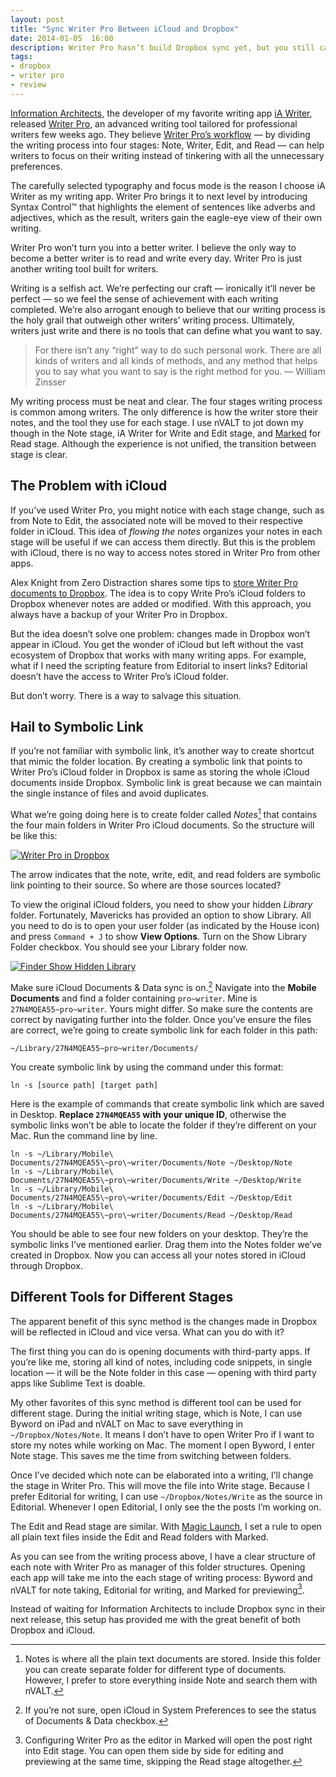 ```yaml
---
layout: post
title: "Sync Writer Pro Between iCloud and Dropbox"
date: 2014-01-05  16:00
description: Writer Pro hasn’t build Dropbox sync yet, but you still can sync your documents by using symbolic links.
tags:
- dropbox
- writer pro
- review
---
```


[Information Architects][2210-001], the developer of my favorite writing app [iA Writer][2210-002],  released [Writer Pro][2210-003], an advanced writing tool tailored for professional writers few weeks ago. They believe [Writer Pro’s workflow][2210-004] — by dividing the writing process into four stages: Note, Writer, Edit, and Read — can help writers to focus on their writing instead of tinkering with all the unnecessary preferences.

<!--more-->

The carefully selected typography and focus mode is the reason I choose iA Writer as my writing app. Writer Pro brings it to next level by introducing  Syntax Control™ that highlights the element of sentences like adverbs and adjectives, which as the result, writers gain the eagle-eye view of their own writing.

Writer Pro won’t turn you into a better writer. I believe the only way to become a better writer is to read and write every day.  Writer Pro is just another writing tool built for writers.

Writing is a selfish act. We’re perfecting our craft  — ironically it’ll never be perfect —  so we feel the sense of achievement with each writing completed. We’re also arrogant enough to believe that our writing process is the holy grail that outweigh other writers’ writing process. Ultimately, writers just write and there is no tools that can define what you want to say.

> For there isn’t any “right” way to do such personal work. There are all kinds of writers and all kinds of methods, and any method that helps you to say what you want to say is the right method for you. — William Zinsser

My writing process must be neat and clear. The four stages writing process is common among writers. The only difference is how the writer store their notes, and the tool they use for each stage. I use nVALT to jot down my though in the Note stage, iA Writer for Write and Edit stage, and [Marked][2210-005] for Read stage. Although the experience is not unified, the transition between stage is clear.

## The Problem with iCloud
If you’ve used Writer Pro, you might notice with each stage change, such as from Note to Edit, the associated note will be moved to their respective folder in iCloud. This idea of _flowing the notes_  organizes your notes in each stage will be useful if we can access them directly. But this is the problem with iCloud, there is no way to access notes stored in Writer Pro from other apps.

Alex Knight from Zero Distraction shares some tips to [store Writer Pro documents to Dropbox][2210-006]. The idea is to copy Write Pro’s iCloud folders to Dropbox whenever notes are added or modified. With this approach, you always have a backup of your Writer Pro in Dropbox.

But the idea doesn’t solve one problem: changes made in Dropbox won’t appear in iCloud. You get the wonder of iCloud but left without the vast ecosystem of Dropbox that works with many writing apps. For example, what if I need the scripting feature from Editorial to insert links? Editorial doesn’t have the access to Writer Pro’s iCloud folder.

But don’t worry. There is a way to salvage this situation.

## Hail to Symbolic Link
If you’re not familiar with symbolic link, it’s another way to create shortcut that mimic the folder location. By creating a symbolic link that points to Writer Pro’s iCloud folder in Dropbox is same as storing the whole iCloud documents inside Dropbox. Symbolic link is great because we can maintain the single instance of files and avoid duplicates.

What we’re going doing here is to create folder called _Notes_[^1] that contains the four main folders in Writer Pro iCloud documents. So the structure will be like this:

[ ![Writer Pro in Dropbox][img1] ](http://images.sayzlim.net/2014/01/writer_pro_dropbox.jpg "Writer Pro in Dropbox")

[img1]: http://images.sayzlim.net/2014/01/writer_pro_dropbox.jpg "Writer Pro in Dropbox"

The arrow indicates that the note, write, edit, and read folders are symbolic link pointing to their source. So where are those sources located?

To view the original iCloud folders, you need to show your hidden _Library_ folder. Fortunately, Mavericks has provided an option to show Library. All you need to do is to open your user folder (as indicated by the House icon) and press `Command + J` to show **View Options**. Turn on the Show Library Folder checkbox. You should see your Library folder now.

[ ![Finder Show Hidden Library][img2] ](http://images.sayzlim.net/2014/01/writer_pro_toggle_library.jpg "Finder Show Hidden Library")

[img2]: http://images.sayzlim.net/2014/01/writer_pro_toggle_library.jpg "Finder Show Hidden Library"

Make sure iCloud Documents & Data sync is on.[^2] Navigate into the **Mobile Documents** and find a folder containing `pro~writer`. Mine is `27N4MQEA55~pro~writer`. Yours might differ. So make sure the contents are correct by navigating further into the folder. Once you’ve ensure the files are correct, we’re going to create symbolic link for each folder in this path:

	~/Library/27N4MQEA55~pro~writer/Documents/

You create symbolic link by using the command under this format:

	ln -s [source path] [target path]

Here is the example of commands that create symbolic link which are saved in Desktop. **Replace `27N4MQEA55` with your unique ID**, otherwise the symbolic links won’t be able to locate the folder if they’re different on your Mac. Run the command line by line.

	ln -s ~/Library/Mobile\ Documents/27N4MQEA55\~pro\~writer/Documents/Note ~/Desktop/Note
	ln -s ~/Library/Mobile\ Documents/27N4MQEA55\~pro\~writer/Documents/Write ~/Desktop/Write
	ln -s ~/Library/Mobile\ Documents/27N4MQEA55\~pro\~writer/Documents/Edit ~/Desktop/Edit
	ln -s ~/Library/Mobile\ Documents/27N4MQEA55\~pro\~writer/Documents/Read ~/Desktop/Read

You should be able to see four new folders on your desktop. They’re the symbolic links I’ve mentioned earlier. Drag them into the Notes folder we’ve created in Dropbox. Now you can access all your notes stored in iCloud through Dropbox.

## Different Tools for Different Stages
The apparent benefit of this sync method is the changes made in Dropbox will be reflected in iCloud and vice versa. What can you do with it?

The first thing you can do is opening documents with third-party apps. If you’re like me, storing all kind of notes, including code snippets, in single location — it will be the Note folder in this case — opening with third party apps like Sublime Text is doable.

My other favorites of this sync method is different tool can be used for different stage. During the initial writing stage, which is Note, I can use Byword on iPad and nVALT on Mac to save everything in `~/Dropbox/Notes/Note`. It means I don’t have to open Writer Pro if I want to store my notes while working on Mac. The moment I open Byword, I enter Note stage. This saves me the time from switching between folders.

Once I’ve decided which note can be elaborated into a writing, I’ll change the stage in Writer Pro. This will move the file into Write stage. Because I prefer Editorial for writing, I can use `~/Dropbox/Notes/Write` as the source in Editorial. Whenever I open Editorial, I only see the the posts I’m working on.

The Edit and Read stage are similar. With [Magic Launch][2210-007], I set a rule to open all plain text files inside the Edit and Read folders with Marked.

As you can see from the writing process above, I have a clear structure of each note with Writer Pro as manager of this folder structures. Opening each app will take me into the each stage of writing process: Byword and nVALT for note taking, Editorial for writing, and Marked for previewing[^3].

Instead of waiting for Information Architects to include Dropbox sync in their next release, this setup has provided me with the great benefit of both Dropbox and iCloud.

[^1]: Notes is where all the plain text documents are stored. Inside this folder you can create separate folder for different type of documents. However, I prefer to store everything inside Note and search them with nVALT.
[^2]: If you’re not sure, open iCloud in System Preferences to  see the status of Documents & Data checkbox.
[^3]: Configuring Writer Pro as the editor in Marked will open the post right into Edit stage. You can open them side by side for editing and previewing at the same time, skipping the Read stage altogether.

[2210-001]: http://ia.net/ "Information Architects | iA designs and builds digital products."
[2210-002]: https://itunes.apple.com/us/app/ia-writer/id439623248?mt=12&uo=4&at=11ld6n&ct=ia+writer "iA Writer"
[2210-003]: https://itunes.apple.com/us/app/writer-pro-note-write-edit/id775737590?mt=12&uo=4&at=11ld6n&ct=writer+pro "Writer Pro: Note, Write, Edit, Read"
[2210-004]: http://ia.net/blog/writer-pro/ "Writer Pro | Information Architects - iA"
[2210-005]: http://markedapp.com/ "Marked - smart tools for smart writers"
[2210-006]: https://zerodistraction.com/using-dropbox-with-writer-pro/ "Zero Distraction | Using Dropbox with Writer Pro"
[2210-007]: http://www.oneperiodic.com/products/magiclaunch/ "One Periodic - Magic Launch"
